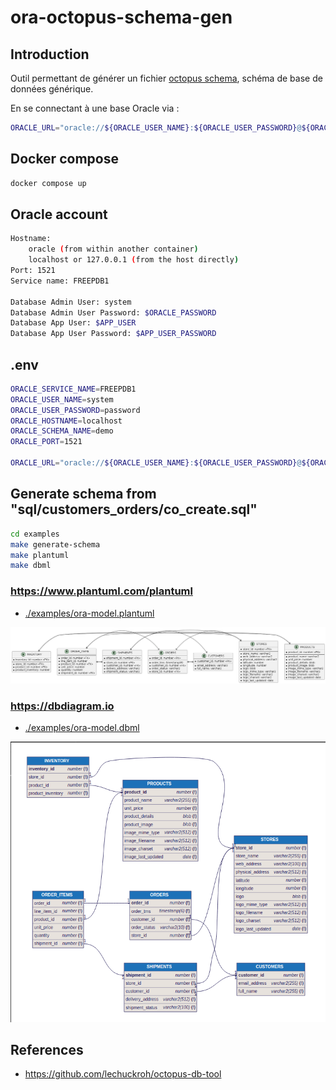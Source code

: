 # ora-octopus-schema-gen

## Introduction

Outil permettant de générer un fichier [octopus schema](https://github.com/lechuckroh/octopus-db-tool/blob/master/docs/octopus-format.md), schéma de base de données générique. 

En se connectant à une base Oracle via :

```bash
ORACLE_URL="oracle://${ORACLE_USER_NAME}:${ORACLE_USER_PASSWORD}@${ORACLE_HOSTNAME}:${ORACLE_PORT}/${ORACLE_SERVICE_NAME}" 
```

## Docker compose

```bash
docker compose up
```

## Oracle account

```bash
Hostname:
    oracle (from within another container)
    localhost or 127.0.0.1 (from the host directly)
Port: 1521
Service name: FREEPDB1

Database Admin User: system
Database Admin User Password: $ORACLE_PASSWORD
Database App User: $APP_USER
Database App User Password: $APP_USER_PASSWORD
```

## .env

```bash
ORACLE_SERVICE_NAME=FREEPDB1
ORACLE_USER_NAME=system
ORACLE_USER_PASSWORD=password
ORACLE_HOSTNAME=localhost
ORACLE_SCHEMA_NAME=demo
ORACLE_PORT=1521

ORACLE_URL="oracle://${ORACLE_USER_NAME}:${ORACLE_USER_PASSWORD}@${ORACLE_HOSTNAME}:${ORACLE_PORT}/${ORACLE_SERVICE_NAME}"
```


## Generate schema from "sql/customers_orders/co_create.sql"

```bash
cd examples
make generate-schema
make plantuml
make dbml
```



### https://www.plantuml.com/plantuml

* [./examples/ora-model.plantuml](./examples/ora-model.plantuml)

![schema](examples/ora-model.png)

### https://dbdiagram.io

* [./examples/ora-model.dbml](./examples/ora-model.dbml)

![schema](examples/ora-model-dbml.png)


## References

* https://github.com/lechuckroh/octopus-db-tool